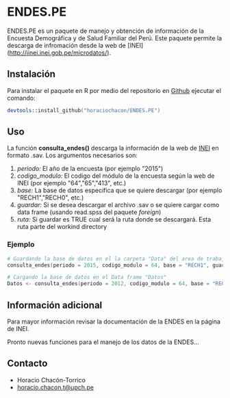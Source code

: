 # ENDES.PE

ENDES.PE es un paquete de manejo y obtención de información de la Encuesta Demográfica y de Salud Familiar del Perú. Este paquete permite la descarga de infromación desde la web de [INEI] (http://iinei.inei.gob.pe/microdatos/). 

## Instalación

Para instalar el paquete en R por medio del repositorio en [Github](https://github.com/horaciochacon/ENDES.PE) ejecutar el comando:

```s
devtools::install_github("horaciochacon/ENDES.PE")
```

## Uso

La función **consulta_endes()** descarga la información de la web de [INEI](http://iinei.inei.gob.pe/microdatos/) en formato .sav. Los argumentos necesarios son:

1. *periodo:* El año de la encuesta (por ejemplo "2015")
2. *codigo_modulo:* El codigo del módulo de la encuesta según la web de INEI (por ejemplo "64","65","413", etc.)
3. *base:* La base de datos específica que se quiere descargar (por ejemplo "RECH1","RECH0", etc.)
4. *guardar:* Si se desea descargar el archivo .sav o se quiere cargar como data frame (usando read.spss del paquete *foreign*)
5. *ruta:* Si guardar es TRUE cual será la ruta donde se descargará. Esta ruta parte del workind directory

### Ejemplo

```s
# Guardando la base de datos en el la carpeta "Data" del area de trabajo (working directory)
consulta_endes(periodo = 2015, codigo_modulo = 64, base = "RECH1", guardar = TRUE, ruta = "Data")

# Cargando la base de datos en el Data frame "Datos"
Datos <- consulta_endes(periodo = 2012, codigo_modulo = 64, base = "RECH1", guardar = FALSE)
```

## Información adicional

Para mayor información revisar la documentación de la ENDES en la página de INEI.

Pronto nuevas funciones para el manejo de los datos de la ENDES...

## Contacto

* Horacio Chacón-Torrico
* horacio.chacon.t@upch.pe



